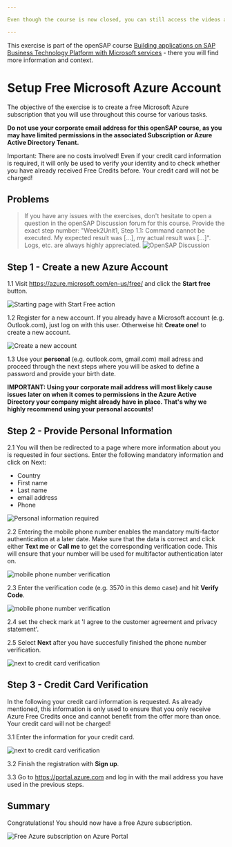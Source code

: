 ```yaml
---

Even though the course is now closed, you can still access the videos and PDFs in self-paced mode via the openSAP course itself. The hands-on exercises will continue to be available for some time. However, certain steps and screenshots may be out of date as products continue to evolve. Therefore, we cannot guarantee that all exercises will work as expected after the end of the course.

---
```


This exercise is part of the openSAP course [Building applications on SAP Business Technology Platform with Microsoft services](https://open.sap.com/courses/btpma1) - there you will find more information and context. 

# Setup Free Microsoft Azure Account

The objective of the exercise is to create a free Microsoft Azure subscription that you will use throughout this course for various tasks. 

**Do not use your corporate email address for this openSAP course, as you may have limited permissions in the associated Subscription or Azure Active Directory Tenant.**

Important: There are no costs involved! Even if your credit card information is required, it will only be used to verify your identity and to check whether you have already received Free Credits before. Your credit card will not be charged!

## Problems
> If you have any issues with the exercises, don't hesitate to open a question in the openSAP Discussion forum for this course. Provide the exact step number: "Week2Unit1, Step 1.1: Command cannot be executed. My expected result was [...], my actual result was [...]". Logs, etc. are always highly appreciated. 
 ![OpenSAP Discussion](../../images/opensap-forum.png)

## Step 1 - Create a new Azure Account

1.1 Visit <https://azure.microsoft.com/en-us/free/> and click the **Start free** button.

![Starting page with Start Free action](./images/01.png)

1.2 Register for a new account. If you already have a Microsoft account (e.g. Outlook.com), just log on with this user. Otherweise hit **Create one!** to create a new account.

![Create a new account](./images/02.png)

1.3 Use your **personal** (e.g. outlook.com, gmail.com) mail adress and proceed through the next steps where you will be asked to define a password and provide your birth date.

**IMPORTANT: Using your corporate mail address will most likely cause issues later on when it comes to permissions in the Azure Active Directory your company might already have in place. That's why we highly recommend using your personal accounts!**



## Step 2 - Provide Personal Information

2.1 You will then be redirected to a page where more information about you is requested in four sections. Enter the following mandatory information and click on Next:
- Country
- First name
- Last name
- email address
- Phone


![Personal information required](./images/03.png)

2.2 Entering the mobile phone number enables the mandatory multi-factor authentication at a later date. Make sure that the data is correct and click either **Text me** or **Call me** to get the corresponding verification code. This will ensure that your number will be used for multifactor authentication later on.

![mobile phone number verification](./images/04.png)

2.3 Enter the verification code (e.g. 3570 in this demo case) and hit **Verify Code**. 

![mobile phone number verification](./images/05.png)

2.4 set the check mark at 'I agree to the customer agreement and privacy statement'. 

2.5 Select **Next** after you have succesfully finished the phone number verification. 

![next to credit card verification](./images/06.png)

## Step 3 - Credit Card Verification

In the following your credit card information is requested. As already mentioned, this information is only used to ensure that you only receive Azure Free Credits once and cannot benefit from the offer more than once. Your credit card will not be charged!

3.1 Enter the information for your credit card. 

![next to credit card verification](./images/07.png)

3.2 Finish the registration with **Sign up**. 

3.3 Go to <https://portal.azure.com> and log in with the mail address you have used in the previous steps. 

## Summary

Congratulations! You should now have a free Azure subscription. 

![Free Azure subscription on Azure Portal](./images/08.png)


